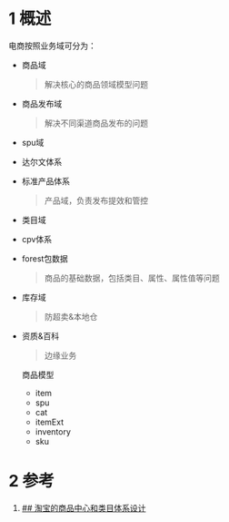 # 1 概述

电商按照业务域可分为：

- 商品域

  >  解决核心的商品领域模型问题

- 商品发布域

  > 解决不同渠道商品发布的问题

* spu域
* 达尔文体系
* 标准产品体系

  > 产品域，负责发布提效和管控

- 类目域
- cpv体系
- forest包数据

  > 商品的基础数据，包括类目、属性、属性值等问题

- 库存域

  > 防超卖&本地仓

- 资质&百科

  > 边缘业务
  
  商品模型
  - item
  - spu
  - cat
  - itemExt
  - inventory
  - sku

# 2 参考
1. [## 淘宝的商品中心和类目体系设计](https://www.woshipm.com/pd/4369061.html)



